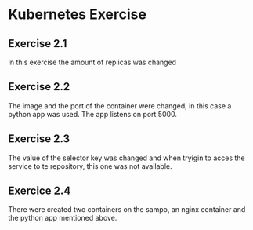 # Kubernetes Exercise

## Exercise 2.1
In this exercise the amount of replicas was changed

## Exercise 2.2
The image and the port of the container were changed, in this case a python app was used. The app listens on port 5000.

## Exercise 2.3
The value of the selector key was changed and when tryigin to acces the service to te repository, this one was not available.

## Exercice 2.4
There were created two containers on the sampo, an nginx container and the python app mentioned above.

